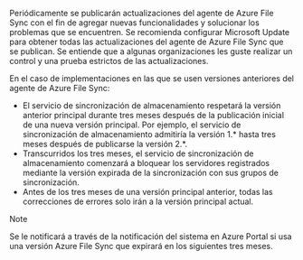 Periódicamente se publicarán actualizaciones del agente de Azure File Sync con el fin de agregar nuevas funcionalidades y solucionar los problemas que se encuentren. Se recomienda configurar Microsoft Update para obtener todas las actualizaciones del agente de Azure File Sync que se publican. Se entiende que a algunas organizaciones les guste realizar un control y una prueba estrictos de las actualizaciones. 

En el caso de implementaciones en las que se usen versiones anteriores del agente de Azure File Sync:

- El servicio de sincronización de almacenamiento respetará la versión anterior principal durante tres meses después de la publicación inicial de una nueva versión principal. Por ejemplo, el servicio de sincronización de almacenamiento admitiría la versión 1.\* hasta tres meses después de publicarse la versión 2.\*.
- Transcurridos los tres meses, el servicio de sincronización de almacenamiento comenzará a bloquear los servidores registrados mediante la versión expirada de la sincronización con sus grupos de sincronización.
- Antes de los tres meses de una versión principal anterior, todas las correcciones de errores solo irán a la versión principal actual.

> [!Note]  
> Se le notificará a través de la notificación del sistema en Azure Portal si usa una versión Azure File Sync que expirará en los siguientes tres meses.